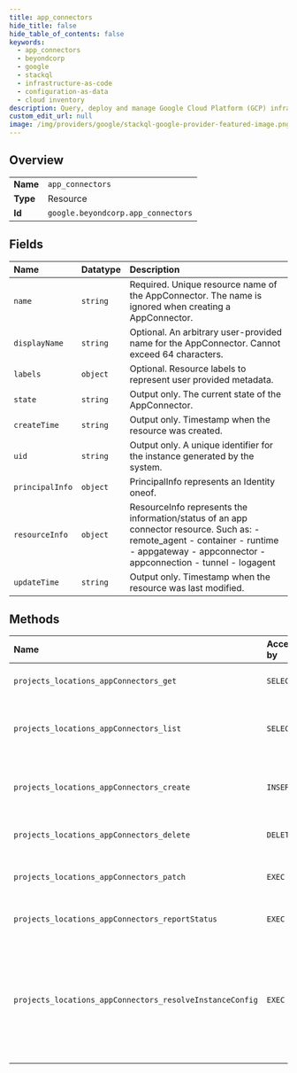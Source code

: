 ```yaml
---
title: app_connectors
hide_title: false
hide_table_of_contents: false
keywords:
  - app_connectors
  - beyondcorp
  - google    
  - stackql
  - infrastructure-as-code
  - configuration-as-data
  - cloud inventory
description: Query, deploy and manage Google Cloud Platform (GCP) infrastructure and resources using SQL
custom_edit_url: null
image: /img/providers/google/stackql-google-provider-featured-image.png
---
```

  
    

## Overview
<table><tbody>
<tr><td><b>Name</b></td><td><code>app_connectors</code></td></tr>
<tr><td><b>Type</b></td><td>Resource</td></tr>
<tr><td><b>Id</b></td><td><code>google.beyondcorp.app_connectors</code></td></tr>
</tbody></table>

## Fields
| Name | Datatype | Description |
|:-----|:---------|:------------|
| `name` | `string` | Required. Unique resource name of the AppConnector. The name is ignored when creating a AppConnector. |
| `displayName` | `string` | Optional. An arbitrary user-provided name for the AppConnector. Cannot exceed 64 characters. |
| `labels` | `object` | Optional. Resource labels to represent user provided metadata. |
| `state` | `string` | Output only. The current state of the AppConnector. |
| `createTime` | `string` | Output only. Timestamp when the resource was created. |
| `uid` | `string` | Output only. A unique identifier for the instance generated by the system. |
| `principalInfo` | `object` | PrincipalInfo represents an Identity oneof. |
| `resourceInfo` | `object` | ResourceInfo represents the information/status of an app connector resource. Such as: - remote_agent - container - runtime - appgateway - appconnector - appconnection - tunnel - logagent |
| `updateTime` | `string` | Output only. Timestamp when the resource was last modified. |
## Methods
| Name | Accessible by | Required Params | Description |
|:-----|:--------------|:----------------|:------------|
| `projects_locations_appConnectors_get` | `SELECT` | `appConnectorsId, locationsId, projectsId` | Gets details of a single AppConnector. |
| `projects_locations_appConnectors_list` | `SELECT` | `locationsId, projectsId` | Lists AppConnectors in a given project and location. |
| `projects_locations_appConnectors_create` | `INSERT` | `locationsId, projectsId` | Creates a new AppConnector in a given project and location. |
| `projects_locations_appConnectors_delete` | `DELETE` | `appConnectorsId, locationsId, projectsId` | Deletes a single AppConnector. |
| `projects_locations_appConnectors_patch` | `EXEC` | `appConnectorsId, locationsId, projectsId` | Updates the parameters of a single AppConnector. |
| `projects_locations_appConnectors_reportStatus` | `EXEC` | `appConnectorsId, locationsId, projectsId` | Report status for a given connector. |
| `projects_locations_appConnectors_resolveInstanceConfig` | `EXEC` | `appConnectorsId, locationsId, projectsId` | Gets instance configuration for a given AppConnector. An internal method called by a AppConnector to get its container config. |
